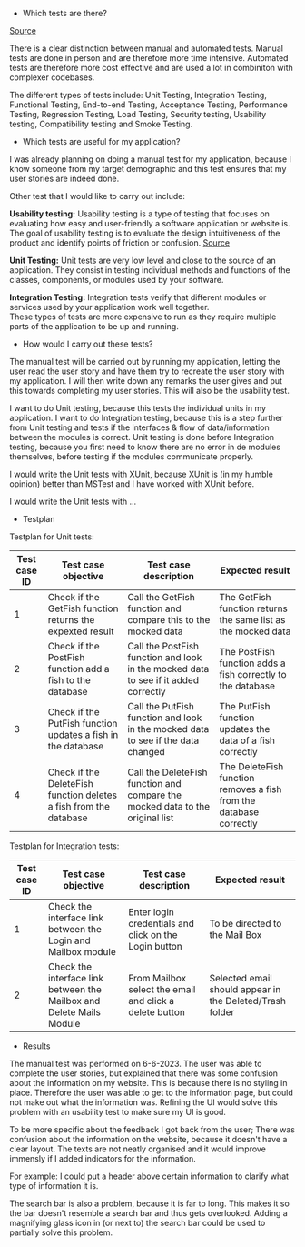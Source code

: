 * Which tests are there?

[Source](https://www.atlassian.com/continuous-delivery/software-testing/types-of-software-testing)

There is a clear distinction between manual and automated tests. 
Manual tests are done in person and are therefore more time intensive.
Automated tests are therefore more cost effective and are used a lot in combiniton with complexer codebases.

The different types of tests include: Unit Testing, Integration Testing, Functional Testing, End-to-end Testing, Acceptance Testing, Performance Testing, Regression Testing, Load Testing, Security testing, Usability testing, Compatibility testing and Smoke Testing.

* Which tests are useful for my application?

I was already planning on doing a manual test for my application, because I know someone from my target demographic and this test ensures that my user stories are indeed done.

Other test that I would like to carry out include:

**Usability testing:**
Usability testing is a type of testing that focuses on evaluating how easy and user-friendly a software application or website is.
The goal of usability testing is to evaluate the design intuitiveness of the product and identify points of friction or confusion.
[Source](https://www.guru99.com/usability-testing-tutorial.html)

**Unit Testing:**
Unit tests are very low level and close to the source of an application. 
They consist in testing individual methods and functions of the classes, components, or modules used by your software.

**Integration Testing:**
Integration tests verify that different modules or services used by your application work well together.  
These types of tests are more expensive to run as they require multiple parts of the application to be up and running.

* How would I carry out these tests?

The manual test will be carried out by running my application, letting the user read the user story and have them try to recreate the user story with my application. 
I will then write down any remarks the user gives and put this towards completing my user stories.
This will also be the usability test.

I want to do Unit testing, because this tests the individual units in my application. 
I want to do Integration testing, because this is a step further from Unit testing and tests if the interfaces & flow of data/information between the modules is correct. 
Unit testing is done before Integration testing, because you first need to know there are no error in de modules themselves, before testing if the modules communicate properly.

I would write the Unit tests with XUnit, because XUnit is (in my humble opinion) better than MSTest and I have worked with XUnit before.

I would write the Unit tests with ...

* Testplan

Testplan for Unit tests:

|Test case ID|Test case objective|Test case description|Expected result|
|------------|-------------------|---------------------|---------------| 
|1| Check if the GetFish function returns the expexted result| Call the GetFish function and compare this to the mocked data| The GetFish function returns the same list as the mocked data|
|2| Check if the PostFish function add a fish to the database| Call the PostFish function and look in the mocked data to see if it added correctly| The PostFish function adds a fish correctly to the database|
|3| Check if the PutFish function updates a fish in the database| Call the PutFish function and look in the mocked data to see if the data changed| The PutFish function updates the data of a fish correctly|
|4| Check if the DeleteFish function deletes a fish from the database| Call the DeleteFish function and compare the mocked data to the original list| The DeleteFish function removes a fish from the database correctly|

Testplan for Integration tests:

|Test case ID|Test case objective|Test case description|Expected result|
| ----------- | ----------- | ------------ | --------- | 
|1|Check the interface link between the Login and Mailbox module|Enter login credentials and click on the Login button|To be directed to the Mail Box|
|2|Check the interface link between the Mailbox and Delete Mails Module|From Mailbox select the email and click a delete button|Selected email should appear in the Deleted/Trash folder|

* Results

The manual test was performed on 6-6-2023.
The user was able to complete the user stories, but explained that there was some confusion about the information on my website.
This is because there is no styling in place.
Therefore the user was able to get to the information page, but could not make out what the information was. 
Refining the UI would solve this problem with an usability test to make sure my UI is good.

To be more specific about the feedback I got back from the user;
There was confusion about the information on the website, because it doesn't have a clear layout. 
The texts are not neatly organised and it would improve immensly if I added indicators for the information. 

For example: I could put a header above certain information to clarify what type of information it is.

The search bar is also a problem, because it is far to long.
This makes it so the bar doesn't resemble a search bar and thus gets overlooked. 
Adding a magnifying glass icon in (or next to) the search bar could be used to partially solve this problem.
